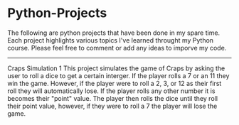 # Python-Projects
The following are python projects that have been done in my spare time. Each project highlights various topics I've learned throught my Python course. Please feel free to comment or add any ideas to imporve my code.
___________________________________________________________________________________________________________________________________________________________________________________
Craps Simulation 1
This project simulates the game of Craps by asking the user to roll a dice to get a certain interger. If the player rolls a 7 or an 11 they win the game. However, if the player were to roll a 2, 3, or 12 as their first roll they will automatically lose. If the player rolls any other number it is becomes their "point" value. The player then rolls the dice until they roll their point value, however, if they were to roll a 7 the player will lose the game.
